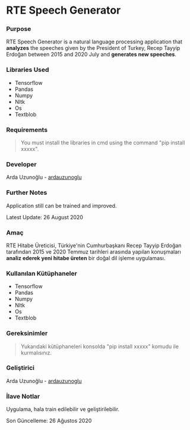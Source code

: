 # RTE Speech Generator

### Purpose

RTE Speech Generator is a natural language processing application that **analyzes** the speeches given by the President of Turkey, Recep Tayyip Erdoğan between 2015 and 2020 July and **generates new speeches**.

### Libraries Used

- Tensorflow
- Pandas
- Numpy
- Nltk
- Os
- Textblob

### Requirements

> You must install the libraries in cmd using the command "pip install xxxxx".

### Developer

Arda Uzunoğlu - [ardauzunoglu](https://github.com/ardauzunoglu)

### Further Notes

Application still can be trained and improved.

Latest Update: 26 August 2020


### Amaç

RTE Hitabe Üreticisi, Türkiye'nin Cumhurbaşkanı Recep Tayyip Erdoğan tarafından 2015 ve 2020 Temmuz tarihleri arasında yapılan konuşmaları **analiz ederek yeni hitabe üreten** bir doğal dil işleme uygulaması.

### Kullanılan Kütüphaneler

- Tensorflow
- Pandas
- Numpy
- Nltk
- Os
- Textblob

### Gereksinimler

> Yukarıdaki kütüphaneleri konsolda "pip install xxxxx" komudu ile kurmalısınız.

### Geliştirici

Arda Uzunoğlu - [ardauzunoglu](https://github.com/ardauzunoglu)

### İlave Notlar

Uygulama, hala train edilebilir ve geliştirilebilir.

Son Güncelleme: 26 Ağustos 2020
